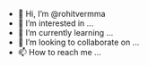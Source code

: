 - 👋 Hi, I’m @rohitvermma
- 👀 I’m interested in ...
- 🌱 I’m currently learning ...
- 💞️ I’m looking to collaborate on ...
- 📫 How to reach me ...

<!---
rohitvermma/rohitvermma is a ✨ special ✨ repository because its `README.md` (this file) appears on your GitHub profile.
You can click the Preview link to take a look at your changes.
--->
